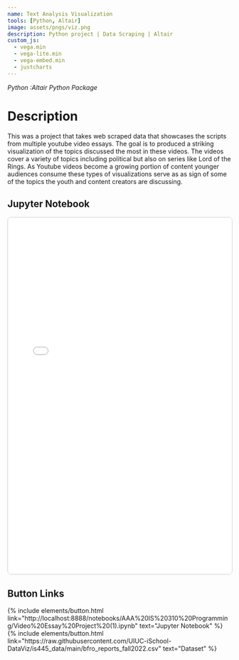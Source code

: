 ```yaml
---
name: Text Analysis Visualization
tools: [Python, Altair]
image: assets/pngs/viz.png
description: Python project | Data Scraping | Altair
custom_js:
  - vega.min
  - vega-lite.min
  - vega-embed.min
  - justcharts
---
```

*Python* *:Altair Python Package*

# Description
This was a project that takes web scraped data that showcases the scripts from multiple youtube video essays. The goal is to produced a striking visualization of the topics discussed the most in these videos. The videos cover a variety of topics including political but also on series like Lord of the Rings. As Youtube videos become a growing portion of content younger audiences consume these types of visualizations serve as as sign of some of the topics the youth and content creators are discussing.


## Jupyter Notebook 

<iframe src="{{ site.baseurl }}/assets/jp_nbs/video_essay_notebook.html"
        width="100%"
        height="800px"
        frameborder="0"
        style="border: 1px solid #ccc; border-radius: 8px;">
</iframe>


## Button Links
<div class="left">
{% include elements/button.html link="http://localhost:8888/notebooks/AAA%20IS%20310%20Programming/Video%20Essay%20Project%20(1).ipynb" text="Jupyter Notebook" %}
</div>

<div class="right">
{% include elements/button.html link="https://raw.githubusercontent.com/UIUC-iSchool-DataViz/is445_data/main/bfro_reports_fall2022.csv" text="Dataset" %}
</div>